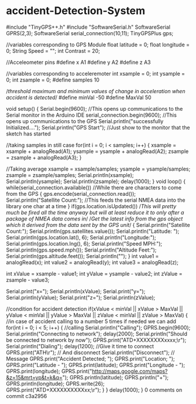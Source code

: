 # accident-Detection-System
#include "TinyGPS++.h"
#include "SoftwareSerial.h"
SoftwareSerial GPRS(2,3);
SoftwareSerial serial_connection(10,11);
TinyGPSPlus gps;

//variables corresponding to GPS Module
float latitude = 0;
float longitude = 0;
String Speed = "";
int Contrast = 20;

//Acceleometer pins
#define x A1
#define y A2
#define z A3

//variables corresponding to acceleremoter
int xsample = 0;
int ysample = 0;
int zsample = 0;
#define samples 10

/*threshold maximum and minimum values
of change in acceleration when accident is detected*/
#define minVal -50
#define MaxVal 50

void setup() {
  Serial.begin(9600);
  //This opens up communications to the Serial monitor in the Arduino IDE
  serial_connection.begin(9600);  //This opens up communications to the GPS
  Serial.println("successfully Initialized....");
  Serial.println("GPS Start");  //Just show to the monitor that the sketch has started

  //taking samples in still case
  for(int i = 0; i < samples; i++) {
    xsample = xsample + analogRead(A1);
    ysample = ysample + analogRead(A2);
    zsample = zsample + analogRead(A3);
  }

  //Taking average
  xsample = xsample/samples;
  ysample = ysample/samples;
  zsample = zsample/samples;
  Serial.println(xsample);
  Serial.println(ysample);
  Serial.println(zsample);
  delay(1000);
}
void loop() {
  while(serial_connection.available())
  //While there are characters to come from the GPS
  {
    gps.encode(serial_connection.read());
    Serial.println("Satellite Count:");
    //This feeds the serial NMEA data into the library one char at a time
  }
  if(gps.location.isUpdated())
  /*This will pretty much be fired all the time anyway but will at least
  reduce it to only after a package of NMEA data comes in*/
  /*Get the latest info from the gps object which it 
  derived from the data sent by the GPS unit*/
  {
    Serial.println("Satellite Count:");
    Serial.println(gps.satellites.value());
    Serial.println("Latitude: ");
    Serial.println(gps.location.lat(), 6);
    Serial.println("Longitude:");
    Serial.println(gps.location.lng(), 6);
    Serial.println("Speed MPH:");
    Serial.println(gps.speed.mph());
    Serial.println("Altitude Feet:");
    Serial.println(gps.altitude.feet());
    Serial.println("");
  }
  int value1 = analogRead(x);
  int value2 = analogRead(y);
  int value3 = analogRead(z);

  int xValue = xsample - value1;
  int yValue = ysample - value2;
  int zValue = zsample - value3;

  Serial.print("x=");
  Serial.println(xValue);
  Serial.print("y=");
  Serial.println(yValue);
  Serial.print("z=");
  Serial.println(zValue);

  //condition for accident detection
  if(xValue < minVal || xValue > MaxVal || yValue < minVal || yValue > MaxVal || zValue < minVal || zValue > MaxVal) { 
    //in case of accident calling to a number 5 times if needed we can add
    for(int i = 0; i < 5; i++) {
      //calling
      Serial.println("Calling");
      GPRS.begin(9600);
      Serial.println("Connecting to network");
      delay(2000);
      Serial.println("Should be connected to network by now");
      GPRS.print("ATD+XXXXXXXXxxxx;\r");
      Serial.println("Dialing");
      delay(1200);          //Give it time to connect
      GPRS.print("ATH\r");  // And disconnect
      Serial.println("Disconnect");
      // Message
      GPRS.print("Accident Detected; ");
      GPRS.print("Location; ");
      GPRS.print("Latitude - ");
      GPRS.print(latitude);
      GPRS.print("Longitude - ");
      GPRS.print(longitude);
      GPRS.print("http://maps.google.com/maps?&z=15&mrt=yp&t=k&q=");
      GPRS.println(latitude);
      GPRS.println("+");
      GPRS.println(longitude);
      GPRS.write(26);
      GPRS.print("ATD+XXXXXXXXXXxx;\r");
    }
  }
  delay(1000);
}
0 comments on commit c3a2956
